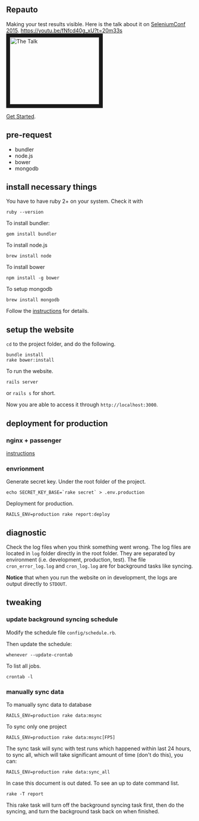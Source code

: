 ## Repauto

Making your test results visible. Here is the talk about it on [SeleniumConf 2015](http://year-2015.seleniumconf.org/).
https://youtu.be/fNfcd40g_xU?t=20m33s
<a href="https://youtu.be/fNfcd40g_xU?t=20m33s
" target="_blank"><img src="http://img.youtube.com/vi/fNfcd40g_xU/0.jpg"
alt="The Talk" width="240" height="180" border="10" /></a>

[Get Started](https://github.com/xiaoxinghu/repauto/wiki/Getting-Started).

## pre-request

- bundler
- node.js
- bower
- mongodb

## install necessary things

You have to have ruby 2+ on your system. Check it with

    ruby --version

To install bundler:

    gem install bundler

To install node.js

    brew install node

To install bower

    npm install -g bower

To setup mongodb

    brew install mongodb

Follow the [instructions](https://docs.mongodb.org/getting-started/shell/tutorial/install-mongodb-on-os-x/) for details.

## setup the website

`cd` to the project folder, and do the following.

    bundle install
    rake bower:install

To run the website.

    rails server

or `rails s` for short.

Now you are able to access it through `http://localhost:3000`.

## deployment for production

### nginx + passenger

[instructions](https://medium.com/@samx18/deploy-a-rails-app-locally-on-os-x-using-passenger-with-nginx-in-under-5-minutes-be0381e90f5f)

### envrionment

Generate secret key. Under the root folder of the project.

    echo SECRET_KEY_BASE=`rake secret` > .env.production

Deployment for production.

    RAILS_ENV=production rake report:deploy

## diagnostic

Check the log files when you think something went wrong.
The log files are located in `log` folder directly in the root folder.
They are separated by environment (i.e. development, production, test).
The file `cron_error_log.log` and `cron_log.log` are for background tasks like syncing.

**Notice** that when you run the website on in development, the logs are output directly to `STDOUT`.


## tweaking

### update background syncing schedule

Modify the schedule file `config/schedule.rb`.

Then update the schedule:

    whenever --update-crontab

To list all jobs.

    crontab -l

### manually sync data

To manually sync data to database

    RAILS_ENV=production rake data:msync

To sync only one project

    RAILS_ENV=production rake data:msync[FP5]

The sync task will sync with test runs which happened within last 24 hours, to sync all, which will take significant amount of time (don't do this), you can:

    RAILS_ENV=production rake data:sync_all

In case this document is out dated. To see an up to date command list.

    rake -T report

This rake task will turn off the background syncing task first, then do the syncing, and turn the background task back on when finished.

